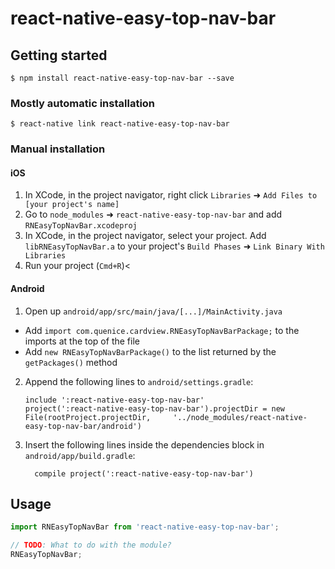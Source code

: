 
# react-native-easy-top-nav-bar

## Getting started

`$ npm install react-native-easy-top-nav-bar --save`

### Mostly automatic installation

`$ react-native link react-native-easy-top-nav-bar`

### Manual installation


#### iOS

1. In XCode, in the project navigator, right click `Libraries` ➜ `Add Files to [your project's name]`
2. Go to `node_modules` ➜ `react-native-easy-top-nav-bar` and add `RNEasyTopNavBar.xcodeproj`
3. In XCode, in the project navigator, select your project. Add `libRNEasyTopNavBar.a` to your project's `Build Phases` ➜ `Link Binary With Libraries`
4. Run your project (`Cmd+R`)<

#### Android

1. Open up `android/app/src/main/java/[...]/MainActivity.java`
  - Add `import com.quenice.cardview.RNEasyTopNavBarPackage;` to the imports at the top of the file
  - Add `new RNEasyTopNavBarPackage()` to the list returned by the `getPackages()` method
2. Append the following lines to `android/settings.gradle`:
  	```
  	include ':react-native-easy-top-nav-bar'
  	project(':react-native-easy-top-nav-bar').projectDir = new File(rootProject.projectDir, 	'../node_modules/react-native-easy-top-nav-bar/android')
  	```
3. Insert the following lines inside the dependencies block in `android/app/build.gradle`:
  	```
      compile project(':react-native-easy-top-nav-bar')
  	```


## Usage
```javascript
import RNEasyTopNavBar from 'react-native-easy-top-nav-bar';

// TODO: What to do with the module?
RNEasyTopNavBar;






